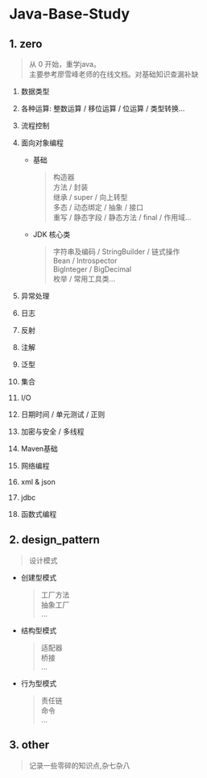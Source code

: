 # Java-Base-Study

## 1. zero
>从 0 开始，重学java。  
主要参考廖雪峰老师的在线文档。对基础知识查漏补缺
1. 数据类型

2. 各种运算: 整数运算 / 移位运算 / 位运算 / 类型转换...

3. 流程控制

4. 面向对象编程  
    
    * 基础  
        > 构造器  
        方法 / 封装  
        继承 / super / 向上转型  
        多态 / 动态绑定 / 抽象 / 接口  
        重写 / 静态字段 / 静态方法 /  final / 作用域...  
    * JDK 核心类
        > 字符串及编码 / StringBuilder / 链式操作  
        Bean / Introspector  
        BigInteger / BigDecimal  
        枚举 / 常用工具类...
    
5. 异常处理

6. 日志

7. 反射

8. 注解

9. 泛型

10. 集合

11. I/O 

12. 日期时间 / 单元测试 / 正则

13. 加密与安全 / 多线程

14. Maven基础

15. 网络编程

16. xml & json

17. jdbc

18. 函数式编程


## 2. design_pattern
>设计模式

* 创建型模式  
    > 工厂方法  
    抽象工厂  
    ...  
* 结构型模式
    > 适配器  
    桥接  
    ... 
* 行为型模式
    >责任链  
    命令  
    ...


## 3. other
>记录一些零碎的知识点,杂七杂八
>
>
>
>
>



